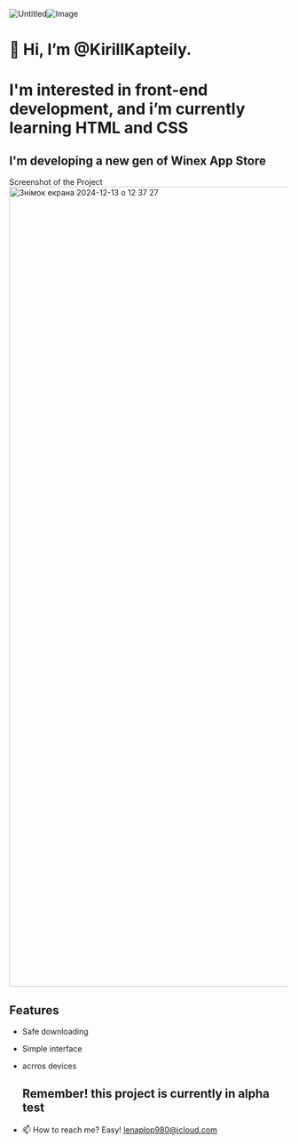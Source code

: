 ![Untitled](https://github.com/user-attachments/assets/036f1981-2aa3-4bda-8557-f49951bbf27b)![Image](https://img.freepik.com/photos-gratuite/paysage-champs-pendant-journee_23-2150724911.jpg?w=360)

# 👋 Hi, I’m @KirillKapteily.

# I'm interested in front-end development, and i’m currently learning HTML and CSS

## I'm developing a new gen of Winex App Store

Screenshot of the Project
<img width="1440" alt="Знімок екрана 2024-12-13 о 12 37 27" src="https://github.com/user-attachments/assets/1467f52c-475d-4216-8a06-e0e4b4cd8149" />

## Features
- Safe downloading
- Simple interface
- acrros devices
  ## Remember! this project is currently in alpha test

- 📫 How to reach me? Easy! lenaplop980@icloud.com 


<!---
KirillKapteily/KirillKapteily is a ✨ special ✨ repository because its `README.md` (this file) appears on your GitHub profile.
You can click the Preview link to take a look at your changes.
--->

